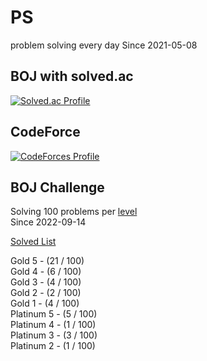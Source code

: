 # PS

problem solving every day Since 2021-05-08

## BOJ with solved.ac

[![Solved.ac Profile](http://mazassumnida.wtf/api/v2/generate_badge?boj=kadrick)](https://solved.ac/kadrick)

## CodeForce

[![CodeForces Profile](https://cf.leed.at?id=Kadrick)](https://codeforces.com/profile/Kadrick)

## BOJ Challenge

Solving 100 problems per [level](https://solved.ac/problems/level)  
Since 2022-09-14

[Solved List](./BOJ/doc/solvedProblem.md)

Gold 5 - (21 / 100)  
Gold 4 - (6 / 100)  
Gold 3 - (4 / 100)  
Gold 2 - (2 / 100)  
Gold 1 - (4 / 100)  
Platinum 5 - (5 / 100)  
Platinum 4 - (1 / 100)  
Platinum 3 - (3 / 100)  
Platinum 2 - (1 / 100)  
